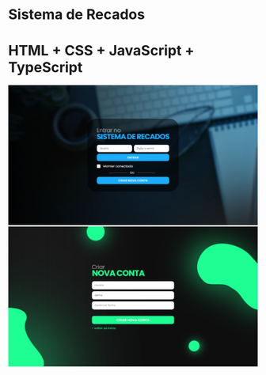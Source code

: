 # Sistema de Recados 
# HTML + CSS + JavaScript + TypeScript


<img src="./images/preview_1.png">
<img src="./images/preview_2.png">
